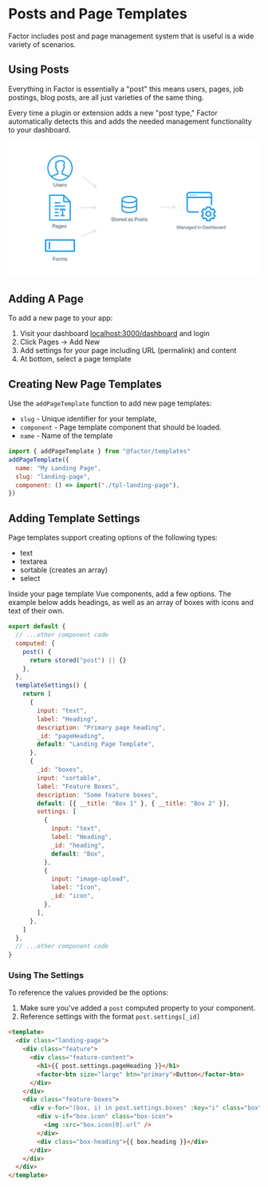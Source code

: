 # Posts and Page Templates

Factor includes post and page management system that is useful is a wide variety of scenarios.

## Using Posts

Everything in Factor is essentially a "post" this means users, pages, job postings, blog posts, are all just varieties of the same thing.

Every time a plugin or extension adds a new "post type," Factor automatically detects this and adds the needed management functionality to your dashboard.

![Everything is a Post](./img/post.jpg)

## Adding A Page

To add a new page to your app:

1. Visit your dashboard [localhost:3000/dashboard](http://localhost:3000/dashboard) and login
1. Click Pages &rarr; Add New
1. Add settings for your page including URL (permalink) and content
1. At bottom, select a page template

## Creating New Page Templates

Use the `addPageTemplate` function to add new page templates:

- `slug` - Unique identifier for your template,
- `component` - Page template component that should be loaded.
- `name` - Name of the template

```js
import { addPageTemplate } from "@factor/templates"
addPageTemplate({
  name: "My Landing Page",
  slug: "landing-page",
  component: () => import("./tpl-landing-page"),
})
```

## Adding Template Settings

Page templates support creating options of the following types:

- text
- textarea
- sortable (creates an array)
- select

Inside your page template Vue components, add a few options. The example below adds headings, as well as an array of boxes with icons and text of their own.

```js
export default {
  // ...other component code
  computed: {
    post() {
      return stored("post") || {}
    },
  },
  templateSettings() {
    return [
      {
        input: "text",
        label: "Heading",
        description: "Primary page heading",
        _id: "pageHeading",
        default: "Landing Page Template",
      },
      {
        _id: "boxes",
        input: "sortable",
        label: "Feature Boxes",
        description: "Some feature boxes",
        default: [{ __title: "Box 1" }, { __title: "Box 2" }],
        settings: [
          {
            input: "text",
            label: "Heading",
            _id: "heading",
            default: "Box",
          },
          {
            input: "image-upload",
            label: "Icon",
            _id: "icon",
          },
        ],
      },
    ]
  },
  // ...other component code
}
```

### Using The Settings

To reference the values provided be the options:

1. Make sure you've added a `post` computed property to your component.
2. Reference settings with the format `post.settings[_id]`

```html
<template>
  <div class="landing-page">
    <div class="feature">
      <div class="feature-content">
        <h1>{{ post.settings.pageHeading }}</h1>
        <factor-btn size="large" btn="primary">Button</factor-btn>
      </div>
    </div>
    <div class="feature-boxes">
      <div v-for="(box, i) in post.settings.boxes" :key="i" class="box">
        <div v-if="box.icon" class="box-icon">
          <img :src="box.icon[0].url" />
        </div>
        <div class="box-heading">{{ box.heading }}</div>
      </div>
    </div>
  </div>
</template>
```
